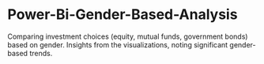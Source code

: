 # Power-Bi-Gender-Based-Analysis
Comparing investment choices (equity, mutual funds, government bonds) based on gender. Insights from the  visualizations, noting significant gender- based trends.  
